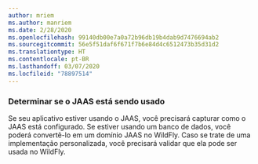 ```yaml
---
author: mriem
ms.author: manriem
ms.date: 2/28/2020
ms.openlocfilehash: 99140db00e7a0a72b96db19b4dab9d7476694ab2
ms.sourcegitcommit: 56e5f51daf6f671f7b6e84d4c6512473b35d31d2
ms.translationtype: HT
ms.contentlocale: pt-BR
ms.lasthandoff: 03/07/2020
ms.locfileid: "78897514"
---
```

### <a name="determine-whether-jaas-is-in-use"></a>Determinar se o JAAS está sendo usado

Se seu aplicativo estiver usando o JAAS, você precisará capturar como o JAAS está configurado. Se estiver usando um banco de dados, você poderá convertê-lo em um domínio JAAS no WildFly. Caso se trate de uma implementação personalizada, você precisará validar que ela pode ser usada no WildFly.
